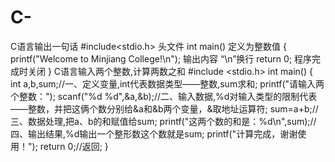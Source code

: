 # C-
C语言输出一句话
#include<stdio.h> 头文件
int main() 定义为整数值
{
printf("Welcome to Minjiang College!\n"); 输出内容  “\n”换行
return 0; 程序完成时关闭
}
C语言输入两个整数,计算两数之和
#include <stdio.h>
int main()
{
int a,b,sum;//一、定义变量,int代表数据类型——整数,sum求和;
printf("请输入两个整数：");
scanf("%d %d",&a,&b);//二、输入数据,%d对输入类型的限制代表——整数，并把这俩个数分别给&a和&b两个变量，&取地址运算符;
sum=a+b;//三、数据处理,把a、b的和赋值给sum;
printf("这两个数的和是：%d\n",sum);//四、输出结果,%d输出一个整形数这个数就是sum;
printf("计算完成，谢谢使用！");
return 0;//返回;
}
